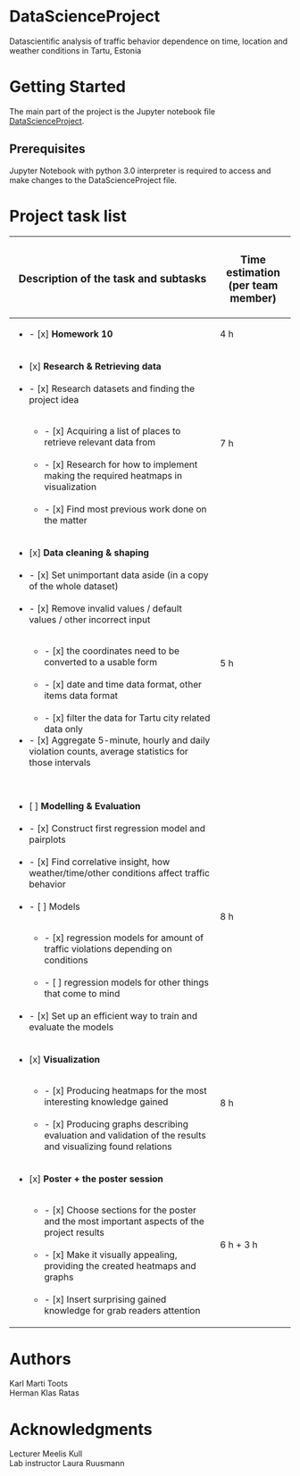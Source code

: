 # DataScienceProject 
Datascientific analysis of traffic behavior dependence on time, location and weather conditions in Tartu, Estonia

# Getting Started

The main part of the project is the Jupyter notebook file [DataScienceProject](https://nbviewer.jupyter.org/github/karlmartitoots/DataScienceProject/blob/master/Data%20science%20project.ipynb).

## Prerequisites

Jupyter Notebook with python 3.0 interpreter is required to access and make changes to the DataScienceProject file. 

# Project task list
| <h3> Description of the task and subtasks </h3> | <h3> Time estimation <br> (per team member) </h3> |
------------ | -------------
| <ul><li>- [x] **Homework 10** </li></ul> | 4 h |
| <ul><li> [x] **Research & Retrieving data** </li><br> <li>- [x] Research datasets and finding the project idea </li><br> <ul><li>- [x] Acquiring a list of places to retrieve relevant data from </li><br> <li>- [x] Research for how to implement making the required heatmaps in visualization </li><br> <li>- [x] Find most previous work done on the matter </li></ul></ul> | 7 h |
| <ul><li> [x] **Data cleaning & shaping** </li><br> <li>- [x] Set unimportant data aside (in a copy of the whole dataset) </li><br> <li>- [x] Remove invalid values / default values / other incorrect input </li><br> <ul><li>- [x] the coordinates need to be converted to a usable form </li><br> <li>- [x] date and time data format, other items data format </li><br> <li>- [x] filter the data for Tartu city related data only </li></ul> <li>- [x] Aggregate 5-minute, hourly and daily violation counts, average statistics for those intervals </li><br></ul> | 5 h |
| <ul><li> [ ] **Modelling & Evaluation** </li><br> <li>- [x] Construct first regression model and pairplots </li><br> <li>- [x] Find correlative insight, how weather/time/other conditions affect traffic behavior </li><br> <li>- [ ] Models </li><br> <ul><li>- [x] regression models for amount of traffic violations depending on conditions </li><br> <li>- [ ] regression models for other things that come to mind </li></ul><br> <li>- [x] Set up an efficient way to train and evaluate the models </li></ul> | 8 h |
| <ul><li> [x] **Visualization** </li><br> <ul><li>- [x] Producing heatmaps for the most interesting knowledge gained  </li><br> <li>- [x] Producing graphs describing evaluation and validation of the results and visualizing found relations </li></ul></ul> | 8 h |
| <ul><li> [x] **Poster + the poster session** </li><br> <ul><li>- [x] Choose sections for the poster and the most important aspects of the project results  </li><br> <li>- [x] Make it visually appealing, providing the created heatmaps and graphs </li><br> <li>- [x] Insert surprising gained knowledge for grab readers attention </li></ul></ul> | 6 h + 3 h |

# Authors
Karl Marti Toots<br>
Herman Klas Ratas

# Acknowledgments
Lecturer Meelis Kull<br>
Lab instructor Laura Ruusmann
